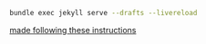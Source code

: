 ```bash
bundle exec jekyll serve --drafts --livereload
```

[made following these instructions](https://dfederm.com/creating-a-blog-using-github-pages/)
